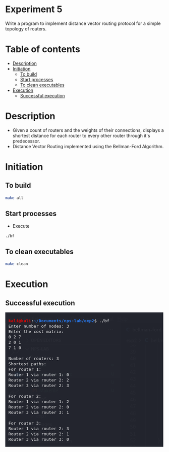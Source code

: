 <!-- omit in toc -->
# Experiment 5
Write a program to implement distance vector routing protocol for a simple topology of routers.

<!-- omit in toc -->
# Table of contents
- [Description](#description)
- [Initiation](#initiation)
  - [To build](#to-build)
  - [Start processes](#start-processes)
  - [To clean executables](#to-clean-executables)
- [Execution](#execution)
  - [Successful execution](#successful-execution)

# Description
- Given a count of routers and the weights of their connections, displays a shortest distance for each router to every other router through it's predecessor.
- Distance Vector Routing implemented using the Bellman-Ford Algorithm.

# Initiation

## To build
```bash
make all
```

## Start processes
- Execute
```bash
./bf
```

## To clean executables
```bash
make clean
```

# Execution

## Successful execution
![success](../images/e2-success.png)